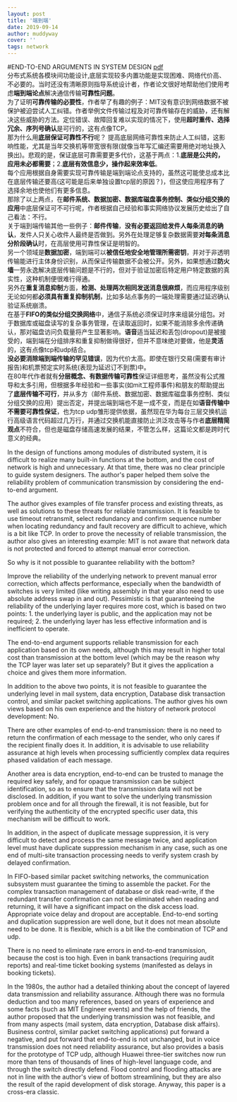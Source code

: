 ```yaml
---
layout: post
title: '端到端'
date: 2019-09-14
author: muddyway
cover: ''
tags: network
---
```

#END-TO-END ARGUMENTS IN SYSTEM DESIGN
[pdf](http://219.219.220.50:443/UploadFiles/schoolWorks/20190913/Advanced_Network2019@SSE_Paper_reading01_endtoend_20199132342174.pdf)  
   分布式系统各模块间功能设计,底层实现较多内置功能是实现困难、网络代价高、不必要的。当时还没有清晰原则指导系统设计者，作者论文很好地帮助他们使用考虑**端到端论点**解决通信传输**可靠性问题**。  
   为了证明**可靠传输的必要性**，作者举了有趣的例子：MIT没有意识到网络数据不被保护被迫尝试人工纠错。作者举例文件传输过程及对可靠传输存在的威胁，还有解决这些威胁的方法。定位错误、故障回复难以实现的情况下，使用**超时重传、选择冗余、序列号确认**是可行的，这有点像TCP。   
   那为什么用**底层保证可靠性不行**呢？
   提高底层网络可靠性来防止人工纠错，这影响性能，尤其是当年交换机等带宽很有限(就像当年写汇编还需要用绝对地址换入换出)。悲观的是，保证底层可靠需要更多代价，这基于两点：1.**底层是公共的，应用未必都需要**；2.**底层有效信息少，操作起来效率低**。  
   每个应用根据自身需要实现可靠传输是端到端论点支持的，虽然这可能使总成本比在底层传输还要高(这可能是后来单独设置tcp层的原因？)，但这使应用程序有了选择余地也使他们有更多信息。  
 那除了以上两点，在**邮件系统、数据加密、数据库磁盘事务控制、类似分组交换的应用**中底层保证可不可行呢，作者根据自己经验和事实网络协议发展历史给出了自己看法：不行。  
 关于端到端传输其他一些例子：**邮件传输**，**没有必要返回给发件人每条消息的确认**，发件人只关心收件人最终是否做到。另外在处理足够复杂数据需要**对每条消息分阶段确认**时，在高层使用可靠性保证是明智的。    
 另一个领域是**数据加密**，端到端可以**被信任地安全地管理所需密钥**，并对于非透明传输能进行主体身份识别，从而保证传输数据不会被公开。另外，如果想通过**防火墙**一劳永逸解决底层传输问题是不行的，但对于验证加密后特定用户特定数据的真实性，这种机制便很难行得通。      
另外在**重复消息抑制**方面，**检测、处理两次相同发送消息很麻烦**，而应用程序级别无论如何都**必须具有重复抑制机制**，比如多站点事务的一端处理需要通过延迟确认验证系统崩溃。  
在基于**FIFO的类似分组交换网络**中，通信子系统必须保证时序来组装分组包。对于数据库或磁盘读写的复杂事务管理，在读取返回时，如果不能消除多余传递确认，那对磁盘访问负载量将产生显著影响。**语音**适当延迟和丢包(dropout)是被接受的，端到端在分组排序和重复抑制做得很好，但并不意味绝对要做，他是**灵活**的，这有点像tcp和udp结合。  
**没必要消除端到端传输的罕见错误**，因为代价太高。即使在银行交易(需要有审计报告)和机票预定实时系统(表现为延迟订不到票)中。  
在80年代作者就有**分层概念、有数据传输可靠性**保证详细思考，虽然没有公式推导和太多引用，但根据多年经验和一些事实(如mit工程师事件)和朋友的帮助提出了**底层传输不可行**，并从多方（邮件系统、数据加密、数据库磁盘事务控制、类似分组交换的应用）提出否定，并提出端到端也不是一成不变，而是在如**语音传输中不需要可靠性保证**，也为tcp udp雏形提供依据，虽然现在华为每台三层交换机运行高级语言代码超过几万行，并通过交换机能直接防止洪泛攻击等与作者**底层精简观点**不符合，但也是磁盘存储高速发展的结果，不管怎么样，这篇论文都是跨时代意义的经典。  

In the design of functions among modules of distributed system, it is difficult to realize many built-in functions at the bottom, and the cost of network is high and unnecessary. At that time, there was no clear principle to guide system designers. The author's paper helped them solve the reliability problem of communication transmission by considering the end-to-end argument.

The author gives examples of file transfer process and existing threats, as well as solutions to these threats for reliable transmission. It is feasible to use timeout retransmit, select redundancy and confirm sequence number when locating redundancy and fault recovery are difficult to achieve, which is a bit like TCP. In order to prove the necessity of reliable transmission, the author also gives an interesting example: MIT is not aware that network data is not protected and forced to attempt manual error correction.

So why is it not possible to guarantee reliability with the bottom?

Improve the reliability of the underlying network to prevent manual error correction, which affects performance, especially when the bandwidth of switches is very limited (like writing assembly in that year also need to use absolute address swap in and out). Pessimistic is that guaranteeing the reliability of the underlying layer requires more cost, which is based on two points: 1. the underlying layer is public, and the application may not be required; 2. the underlying layer has less effective information and is inefficient to operate.

The end-to-end argument supports reliable transmission for each application based on its own needs, although this may result in higher total cost than transmission at the bottom level (which may be the reason why the TCP layer was later set up separately? But it gives the application a choice and gives them more information.

In addition to the above two points, it is not feasible to guarantee the underlying level in mail system, data encryption, Database disk transaction control, and similar packet switching applications. The author gives his own views based on his own experience and the history of network protocol development: No.

There are other examples of end-to-end transmission: there is no need to return the confirmation of each message to the sender, who only cares if the recipient finally does it. In addition, it is advisable to use reliability assurance at high levels when processing sufficiently complex data requires phased validation of each message.

Another area is data encryption, end-to-end can be trusted to manage the required key safely, and for opaque transmission can be subject identification, so as to ensure that the transmission data will not be disclosed. In addition, if you want to solve the underlying transmission problem once and for all through the firewall, it is not feasible, but for verifying the authenticity of the encrypted specific user data, this mechanism will be difficult to work.

In addition, in the aspect of duplicate message suppression, it is very difficult to detect and process the same message twice, and application level must have duplicate suppression mechanism in any case, such as one end of multi-site transaction processing needs to verify system crash by delayed confirmation.

In FIFO-based similar packet switching networks, the communication subsystem must guarantee the timing to assemble the packet. For the complex transaction management of database or disk read-write, if the redundant transfer confirmation can not be eliminated when reading and returning, it will have a significant impact on the disk access load. Appropriate voice delay and dropout are acceptable. End-to-end sorting and duplication suppression are well done, but it does not mean absolute need to be done. It is flexible, which is a bit like the combination of TCP and udp.

There is no need to eliminate rare errors in end-to-end transmission, because the cost is too high. Even in bank transactions (requiring audit reports) and real-time ticket booking systems (manifested as delays in booking tickets).

In the 1980s, the author had a detailed thinking about the concept of layered data transmission and reliability assurance. Although there was no formula deduction and too many references, based on years of experience and some facts (such as MIT Engineer events) and the help of friends, the author proposed that the underlying transmission was not feasible, and from many aspects (mail system, data encryption, Database disk affairs). Business control, similar packet switching applications) put forward a negative, and put forward that end-to-end is not unchanged, but in voice transmission does not need reliability assurance, but also provides a basis for the prototype of TCP udp, although Huawei three-tier switches now run more than tens of thousands of lines of high-level language code, and through the switch directly defend. Flood control and flooding attacks are not in line with the author's view of bottom streamlining, but they are also the result of the rapid development of disk storage. Anyway, this paper is a cross-era classic.
 
 
